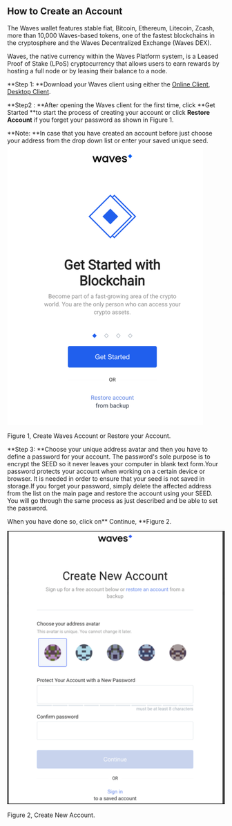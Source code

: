 ## **How to Create an Account**

The Waves wallet features stable fiat, Bitcoin, Ethereum, Litecoin, Zcash, more than 10,000 Waves-based tokens, one of the fastest blockchains in the cryptosphere and the Waves Decentralized Exchange \(Waves DEX\).

Waves, the native currency within the Waves Platform system, is a Leased Proof of Stake \(LPoS\) cryptocurrency that allows users to earn rewards by hosting a full node or by leasing their balance to a node.

**Step 1: **Download your Waves client using either the [Online Client](https://wavesplatform.com/product), [Desktop Client](https://wavesplatform.com/product).

**Step2 : **After opening the Waves client for the first time, click **Get Started **to start the process of creating your account or click **Restore Account** if you forget your password as shown in Figure 1.

**Note: **In case that you have created an account before just choose your address from the drop down list or enter your saved unique seed.  
![](/assets/Webp.net-resizeimage.png)

Figure 1, Create Waves Account or Restore your Account.

**Step 3: **Choose your unique address avatar and then you have to define a password for your account. The password's sole purpose is to encrypt the SEED so it never leaves your computer in blank text form.Your password protects your account when working on a certain device or browser. It is needed in order to ensure that your seed is not saved in storage.If you forget your password, simply delete the affected address from the list on the main page and restore the account using your SEED. You will go through the same process as just described and be able to set the password.

When you have done so, click on** Continue, **Figure 2.



![](/assets/Webp.net-resizeimage-2.png)

Figure 2, Create New Account.

